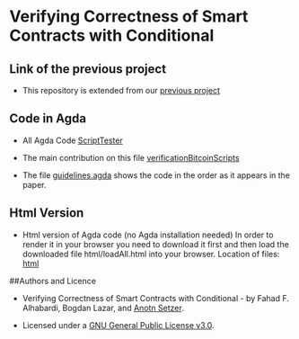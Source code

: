 # Verifying Correctness of Smart Contracts with Conditional


## Link of the previous project

* This repository is extended from our [previous project](https://github.com/fahad1985lab/Smart--Contracts--Verification--With--Agda)

## Code in Agda
* All Agda Code
  [ScriptTester](/ScriptTester/)

* The main contribution on this file
  [verificationBitcoinScripts](/ScriptTester/verificationBitcoinScripts/)
  
* The file  [guidelines.agda](ScriptTester/guidelines.agda/) shows the code in the order as it appears in the paper.

## Html Version
* Html version of Agda code (no Agda installation needed) In order to render it in your browser you need to download it first and then load the downloaded file html/loadAll.html into your browser. Location of files: [html](/html/loadAll.html)

 ##Authors and Licence
 * Verifying Correctness of Smart Contracts with Conditional - by Fahad F. Alhabardi, Bogdan Lazar, and [Anotn Setzer](https://www.cs.swan.ac.uk/~csetzer/).
 
 * Licensed under a [GNU General Public License v3.0](https://www.gnu.org/licenses/gpl-3.0.en.html).
